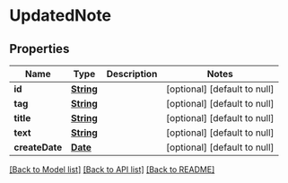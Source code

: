# UpdatedNote
## Properties

Name | Type | Description | Notes
------------ | ------------- | ------------- | -------------
**id** | [**String**](string.md) |  | [optional] [default to null]
**tag** | [**String**](string.md) |  | [optional] [default to null]
**title** | [**String**](string.md) |  | [optional] [default to null]
**text** | [**String**](string.md) |  | [optional] [default to null]
**createDate** | [**Date**](DateTime.md) |  | [optional] [default to null]

[[Back to Model list]](../README.md#documentation-for-models) [[Back to API list]](../README.md#documentation-for-api-endpoints) [[Back to README]](../README.md)

